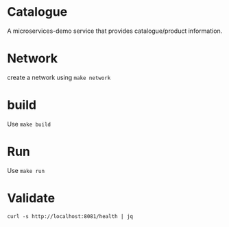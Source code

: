 # Catalogue
A microservices-demo service that provides catalogue/product information. 

# Network
create a network using `make network`

# build
Use `make build` 

# Run
Use `make run`

# Validate
`curl -s http://localhost:8081/health | jq`


